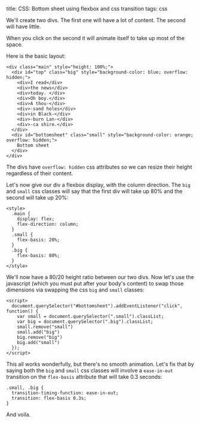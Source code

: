 title: CSS: Bottom sheet using flexbox and css transition
tags: css

We'll create two divs. The first one will have a lot of content. The second will have little. 

When you click on the second it will animate itself to take up most of the space. 

Here is the basic layout:

    <div class="main" style="height: 100%;">
      <div id="top" class="big" style="background-color: blue; overflow: hidden;">
        <div>I read</div>
        <div>the news</div>
        <div>today. </div>
        <div>Oh boy.</div>
        <div>A thou-</div>
        <div>-sand holes</div>
        <div>in Black-</div>
        <div>-burn Lan-</div>
        <div>-ca shire.</div>
      </div>
      <div id="bottomsheet" class="small" style="background-color: orange; overflow: hidden;">
        Bottom sheet
      </div>
    </div>

The divs have `overflow: hidden` css attributes so we can resize their height regardless of their content.

Let's now give our div a flexbox display, with the column direction. The `big` and `small` css classes will say that the first div will take up 80% and the second will take up 20%:

    <style>
      .main {
        display: flex;
        flex-direction: column;
      }
      .small {
        flex-basis: 20%;
      }
      .big {
        flex-basis: 80%;
      }
    </style>

We'll now have a 80/20 height ratio between our two divs. Now let's use the javascript (which you must put after your body's content) to swap those dimensions via swapping the css `big` and `small` classes:

    <script>
      document.querySelector("#bottomsheet").addEventListener("click", function() { 
        var small = document.querySelector(".small").classList;
        var big = document.querySelector(".big").classList;
        small.remove("small")
        small.add("big")
        big.remove("big")
        big.add("small")
      });
    </script>

This all works wonderfully, but there's no smooth animation. Let's fix that by saying both the `big` and `small` css classes will involve a `ease-in-out` transition on the `flex-basis` attribute that will take 0.3 seconds:

    .small, .big {
      transition-timing-function: ease-in-out;
      transition: flex-basis 0.3s;
    }

And voila.
